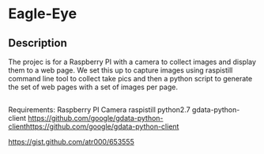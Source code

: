 # Eagle-Eye

## Description
The projec is for a Raspberry PI with a camera to collect images and display them to a web page.  We set this up to capture images using raspistill command line tool to collect take pics and then a python script to generate the set of web pages with a set of images per page.

##
Requirements:
  Raspberry PI
  Camera
  raspistill 
  python2.7
  gdata-python-client https://github.com/google/gdata-python-clienthttps://github.com/google/gdata-python-client
 
https://gist.github.com/atr000/653555
